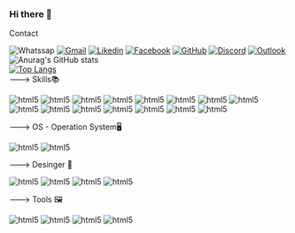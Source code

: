 ### Hi there 👋

<!--
**Nemezys2K/Nemezys2k** is a ✨ _special_ ✨ repository because its `README.md` (this file) appears on your GitHub profile.

Here are some ideas to get you started:

- 🔭 Hoje faço trabalho como freelancer Front-End
- 🌱 Estudando Python e TypeScript e Js Express Node.js - Full Stack
-🐱‍👤 Dev Jr. Front - End 

-->Contact
![Whatssap](https://img.shields.io/badge/WhatsApp-25D366?style=for-the-badge&logo=whatsapp&logoColor=white)
[![Gmail](https://img.shields.io/badge/Gmail-D14836?style=for-the-badge&logo=gmail&logoColor=white)](https://www.linkedin.com/in/matheus-david-carvalho-a2544014b)
[![Likedin](https://img.shields.io/badge/LinkedIn-0077B5?style=for-the-badge&logo=linkedin&logoColor=white)](theusma.arquitetura@gmail.com)
[![Facebook](https://img.shields.io/badge/Facebook-1877F2?style=for-the-badge&logo=facebook&logoColor=white)](https://www.facebook.com/matheusdavid.carvalho)
[![GitHub](https://img.shields.io/badge/GitHub-100000?style=for-the-badge&logo=github&logoColor=white)](https://github.com/Nemezys2K)
[![Discord](https://img.shields.io/badge/Discord-7289DA?style=for-the-badge&logo=discord&logoColor=white)](Nemezys2k#5745)
[![Outlook](https://img.shields.io/badge/Microsoft_Outlook-0078D4?style=for-the-badge&logo=microsoft-outlook&logoColor=white)](carvalho2604@outlook.com)
<br>
![Anurag's GitHub stats](https://github-readme-stats.vercel.app/api?username=anuraghazra&show_icons=true&theme=merko)
<br>
[![Top Langs](https://github-readme-stats.vercel.app/api/top-langs/?username=anuraghazra&layout=compact)](https://github.com/anuraghazra/github-readme-stats)
<br>
---> Skills📚
<div style="display: inline_block;">
        <img aling="center"src="https://img.shields.io/badge/Python-3776AB?style=for-the-badge&logo=python&logoColor=white" alt="html5">
        <img aling="center"src="https://img.shields.io/badge/Node.js-43853D?style=for-the-badge&logo=node.js&logoColor=white" alt="html5">
        <img aling="center"src="https://img.shields.io/badge/JavaScript-F7DF1E?style=for-the-badge&logo=javascript&logoColor=black" alt="html5">
        <img aling="center"src="https://img.shields.io/badge/HTML5-E34F26?style=for-the-badge&logo=html5&logoColor=white" alt="html5">
        <img aling="center"src="https://img.shields.io/badge/CSS3-1572B6?style=for-the-badge&logo=css3&logoColor=white" alt="html5">
        <img aling="center"src="https://img.shields.io/badge/C%2B%2B-00599C?style=for-the-badge&logo=c%2B%2B&logoColor=white" alt="html5">
        <img aling="center"src="https://img.shields.io/badge/Java-ED8B00?style=for-the-badge&logo=java&logoColor=white" alt="html5">
        <img aling="center"src="https://img.shields.io/badge/PHP-777BB4?style=for-the-badge&logo=php&logoColor=white" alt="html5">
        <img aling="center"src="https://img.shields.io/badge/Express.js-404D59?style=for-the-badge" alt="html5">
        <img aling="center"src="https://img.shields.io/badge/React-20232A?style=for-the-badge&logo=react&logoColor=61DAFB" alt="html5">
        <img aling="center"src="https://img.shields.io/badge/MySQL-00000F?style=for-the-badge&logo=mysql&logoColor=white" alt="html5">
        <img aling="center"src="https://img.shields.io/badge/Microsoft_Excel-217346?style=for-the-badge&logo=microsoft-excel&logoColor=white" alt="html5">
        <img aling="center"src="https://img.shields.io/badge/Microsoft_PowerPoint-B7472A?style=for-the-badge&logo=microsoft-powerpoint&logoColor=white" alt="html5">
        <img aling="center"src="https://img.shields.io/badge/Microsoft_Word-2B579A?style=for-the-badge&logo=microsoft-word&logoColor=white" alt="html5">
        <img aling="center"src="https://img.shields.io/badge/Bootstrap-563D7C?style=for-the-badge&logo=bootstrap&logoColor=white" alt="html5">
    </div>

---> OS - Operation System🖥
<div style="display: inline_block;">
        <img src="https://img.shields.io/badge/Linux-FCC624?style=for-the-badge&logo=linux&logoColor=black" alt="html5">
        <img src="https://img.shields.io/badge/Windows-0078D6?style=for-the-badge&logo=windows&logoColor=white" alt="html5">
    </div>
    
---> Desinger 🎨
 <div style="display: inline_block;">
        <img src="https://aleen42.github.io/badges/src/photoshop.svg" alt="html5">
        <img src="https://aleen42.github.io/badges/src/illustrator.svg" alt="html5">
        <img src="https://aleen42.github.io/badges/src/after_effects.svg" alt="html5">
        <img src="https://aleen42.github.io/badges/src/premiere.svg" alt="html5">
    </div>

---> Tools 🖼
  <div style="display: inline_block;">
        <img src="https://img.shields.io/badge/Visual_Studio_Code-0078D4?style=for-the-badge&logo=visual%20studio%20code&logoColor=white" alt="html5">
        <img src="https://img.shields.io/badge/Eclipse-2C2255?style=for-the-badge&logo=eclipse&logoColor=white" alt="html5">
        <img src="https://img.shields.io/badge/Atom-66595C?style=for-the-badge&logo=Atom&logoColor=white" alt="html5">  
        <img src="https://img.shields.io/badge/GitHub-100000?style=for-the-badge&logo=github&logoColor=white" alt="html5">
    </div>
   

  
  
